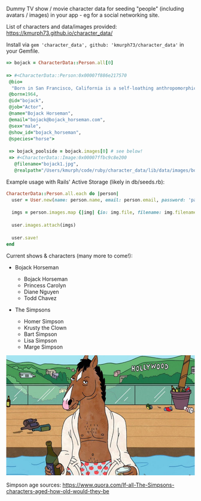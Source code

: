 Dummy TV show / movie character data for seeding "people" (including avatars / images) in your app - eg for a social networking site.

List of characters and data/images provided: https://kmurph73.github.io/character_data/

Install via `gem 'character_data', github: 'kmurph73/character_data'` in your Gemfile.

``` ruby
=> bojack = CharacterData::Person.all[0]

=> #<CharacterData::Person:0x00007f886e217570
 @bio=
  "Born in San Francisco, California is a self-loathing anthropomorphic alcoholic horse currently in his 50s. His acting career peaked when he starred in a successful family sitcom called Horsin' Around in the late 1980s and later The Bojack Horseman Show, an edgier, less successful sitcom which was cancelled in 2007 after just one season. Though he began as a young bright-eyed actor, he has since grown bitter, deeply depressed, and jaded towards Hollywoo and whom he has become post-fame. BoJack has been shown to be caring and insightful, but his insecurities, loneliness, and desperate need for approval often result in self-destructive actions that devastate those around him. Many of his issues stem from his childhood and issues with his unhappy parents, which the audience is shown through flashbacks. At the end of season 5, BoJack checks into rehab after he developed a drug addiction to prescription painkillers he was on which caused him to strangle his co-star when she tried to take them away from him.",
 @born=1964,
 @id="bojack",
 @job="Actor",
 @name="Bojack Horseman",
 @email="bojack@bojack_horseman.com",
 @sex="male",
 @show_id="bojack_horseman",
 @species="horse">

 => bojack_poolside = bojack.images[0] # see below!
 => #<CharacterData::Image:0x00007ffbc9c8e200 
   @filename="bojack1.jpg", 
   @realpath="/Users/kmurph/code/ruby/character_data/lib/data/images/bojack_horseman/bojack1.jpg">
```

Example usage with Rails' Active Storage (likely in db/seeds.rb):

``` ruby
CharacterData::Person.all.each do |person|
  user = User.new(name: person.name, email: person.email, password: 'password')

  imgs = person.images.map {|img| {io: img.file, filename: img.filename}}

  user.images.attach(imgs)

  user.save!
end
```

Current shows & characters (many more to come!): 
* Bojack Horseman
  * Bojack Horseman
  * Princess Carolyn
  * Diane Nguyen
  * Todd Chavez
  
* The Simpsons
  * Homer Simpson
  * Krusty the Clown
  * Bart Simpson
  * Lisa Simpson
  * Marge Simpson

![bojack](https://raw.githubusercontent.com/kmurph73/character_data/master/lib/data/images/bojack_horseman/bojack1.jpg)

Simpson age sources: https://www.quora.com/If-all-The-Simpsons-characters-aged-how-old-would-they-be
